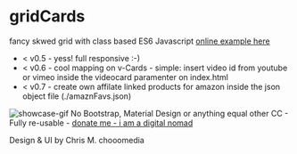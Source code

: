 # gridCards
fancy skwed grid with class based ES6 Javascript
<a href="http://chooo.de" target="_blank">online example here</a>
<ul>
<li>< v0.5 - yess! full responsive :-)</li>
<li>< v0.6 - cool mapping on v-Cards - simple: insert video id from youtube or vimeo inside the videocard paramenter on index.html</li>
<li>< v0.7 - create own affilate linked products for amazon inside the json object file (./amaznFavs.json)</li>
</ul>
<img src="https://github.com/chooomedia/gridCards/blob/v0.6/showcase-gridCards.gif?raw=true" alt="showcase-gif" />
No Bootstrap, Material Design or anything equal other
CC - Fully re-usable - <a href="http://paypal.me/choooomedia/" target="_blank">donate me - i am a digital nomad</a>

Design & UI by Chris M. chooomedia
